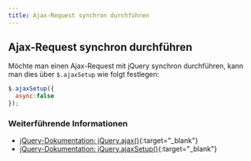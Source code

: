 ```yaml
---
title: Ajax-Request synchron durchführen
---
```


## Ajax-Request synchron durchführen

Möchte man einen Ajax-Request mit jQuery synchron durchführen, kann man dies über `$.ajaxSetup` wie folgt festlegen:

```javascript
$.ajaxSetup({
  async:false
});
```

### Weiterführende Informationen

- [jQuery-Dokumentation: jQuery.ajax()](https://api.jquery.com/jQuery.ajax/){:target="_blank"}
- [jQuery-Dokumentation: jQuery.ajaxSetup()](https://api.jquery.com/jQuery.ajaxSetup/){:target="_blank"}
